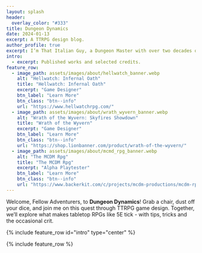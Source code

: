 ```yaml
---
layout: splash
header:
  overlay_color: "#333"
title: Dungeon Dynamics
date: 2024-01-13
excerpt: A TTRPG design blog.
author_profile: true
excerpt: I’m That Italian Guy, a Dungeon Master with over two decades of experience and a TTRPG game designer.
intro: 
  - excerpt: Published works and selected credits.
feature_row:
  - image_path: assets/images/about/hellwatch_banner.webp
    alt: "Hellwatch: Infernal Oath"
    title: "Hellwatch: Infernal Oath"
    excerpt: "Game Designer"
    btn_label: "Learn More"
    btn_class: "btn--info"
    url: "https://www.hellwatchrpg.com/"
  - image_path: assets/images/about/wrath_wyvern_banner.webp
    alt: "Wrath of the Wyvern: Skyfires Showdown"
    title: "Wrath of the Wyvern"
    excerpt: "Game Designer"
    btn_label: "Learn More"
    btn_class: "btn--info"
    url: "https://shop.lionbanner.com/product/wrath-of-the-wyvern/"
  - image_path: assets/images/about/mcmd_rpg_banner.webp
    alt: "The MCDM Rpg"
    title: "The MCDM Rpg"
    excerpt: "Alpha Playtester"
    btn_label: "Learn More"
    btn_class: "btn--info"
    url: "https://www.backerkit.com/c/projects/mcdm-productions/mcdm-rpg"
---
```


Welcome, Fellow Adventurers, to **Dungeon Dynamics**! Grab a chair, dust off your dice, and join me on this quest through TTRPG game design. Together, we’ll explore what makes tabletop RPGs like 5E tick - with tips, tricks and the occasional crit.

{% include feature_row id="intro" type="center" %}

{% include feature_row %}
